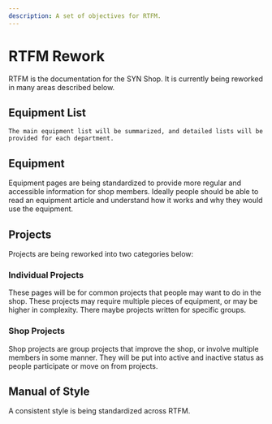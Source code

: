 ```yaml
---
description: A set of objectives for RTFM.
---
```

# RTFM Rework
RTFM is the documentation for the SYN Shop.
It is currently being reworked in many areas described below.

## Equipment List
    The main equipment list will be summarized, and detailed lists will be provided for each department.
## Equipment
Equipment pages are being standardized to provide more regular and accessible information for shop members.
Ideally people should be able to read an equipment article and understand how it works and why they would use the equipment.
## Projects
Projects are being reworked into two categories below:

### Individual Projects
These pages will be for common projects that people may want to do in the shop.
These projects may require multiple pieces of equipment, or may be higher in complexity.
There maybe projects written for specific groups.

### Shop Projects
Shop projects are group projects that improve the shop, or involve multiple members in some manner.
They will be put into active and inactive status as people participate or move on from projects.

## Manual of Style
A consistent style is being standardized across RTFM.
